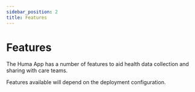 ```yaml
---
sidebar_position: 2
title: Features
---
```

# Features

The Huma App has a number of features to aid health data collection and sharing with care teams. 

Features available will depend on the deployment configuration.

